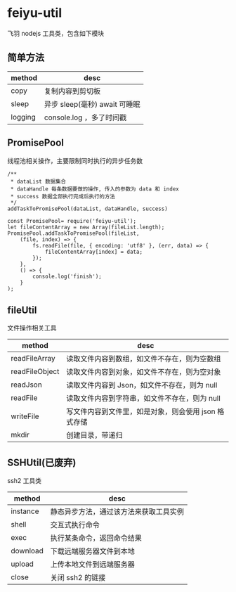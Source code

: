 # feiyu-util

飞羽 nodejs 工具类，包含如下模块

## 简单方法

| method  | desc                          |
| ------- | ----------------------------- |
| copy    | 复制内容到剪切板              |
| sleep   | 异步 sleep(毫秒) await 可睡眠 |
| logging | console.log ，多了时间戳      |

## PromisePool

线程池相关操作，主要限制同时执行的异步任务数

```
/**
 * dataList 数据集合
 * dataHandle 每条数据要做的操作, 传入的参数为 data 和 index
 * success 数据全部执行完成后执行的方法
 */
addTaskToPromisePool(dataList, dataHandle, success)

const PromisePool= require('feiyu-util');
let fileContentArray = new Array(fileList.length);
PromisePool.addTaskToPromisePool(fileList,
    (file, index) => {
        fs.readFile(file, { encoding: 'utf8' }, (err, data) => {
            fileContentArray[index] = data;
        });
    },
    () => {
        console.log('finish');
    }
);

```

## fileUtil

文件操作相关工具

| method         | desc                                                 |
| -------------- | ---------------------------------------------------- |
| readFileArray  | 读取文件内容到数组，如文件不存在，则为空数组         |
| readFileObject | 读取文件内容到对象，如文件不存在，则为空对象         |
| readJson       | 读取文件内容到 Json，如文件不存在，则为 null         |
| readFile       | 读取文件内容到字符串，如文件不存在，则为 null        |
| writeFile      | 写文件内容到文件里，如是对象，则会使用 json 格式存储 |
| mkdir          | 创建目录，带递归                                     |

## SSHUtil(已废弃)

ssh2 工具类

| method   | desc                                   |
| -------- | -------------------------------------- |
| instance | 静态异步方法，通过该方法来获取工具实例 |
| shell    | 交互式执行命令                         |
| exec     | 执行某条命令，返回命令结果             |
| download | 下载远端服务器文件到本地               |
| upload   | 上传本地文件到远端服务器               |
| close    | 关闭 ssh2 的链接                       |
